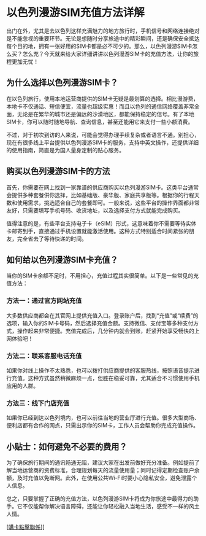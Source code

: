 # 以色列漫游SIM充值方法详解

出门在外，尤其是去以色列这样充满魅力的地方旅行时，手机信号和网络连接绝对是不能忽视的重要环节。无论是想随时分享旅途中的精彩瞬间，还是确保安全抵达每个目的地，拥有一张好用的SIM卡都是必不可少的。那么，以色列漫游SIM卡怎么买？怎么充？今天就来给大家详细讲讲以色列漫游SIM卡的充值方法，让你的旅程更加无忧！

## 为什么选择以色列漫游SIM卡？

在以色列旅行，使用本地运营商提供的SIM卡无疑是最划算的选择。相比漫游费，本地卡不仅通话、短信便宜，流量也超级实惠！而且以色列的通信网络覆盖非常全面，无论是在繁华的城市还是偏远的沙漠地区，都能保持稳定的信号。有了本地SIM卡，你可以随时随地导航、查询信息，甚至还能用它来支付一些小额消费。

不过，对于初次到访的人来说，可能会觉得办理手续复杂或者语言不通。别担心，现在有很多线上平台提供以色列漫游SIM卡的服务，支持中英文操作，还提供详细的使用指南，简直是为国人量身定制的贴心服务。

## 购买以色列漫游SIM卡的方法

首先，你需要在网上找到一家靠谱的供应商购买以色列漫游SIM卡。这类平台通常会提供多种套餐供你选择，比如基础版、豪华版、家庭共享版等。根据你的行程天数和使用需求，挑选适合自己的套餐即可。一般来说，这些平台的操作界面都非常友好，只需要填写手机号码、收货地址，以及选择支付方式就能完成购买。

值得注意的是，有些平台支持电子卡（eSIM）形式，这意味着你不需要等待实体卡邮寄到手，直接通过手机设置就能激活使用。这种方式特别适合时间紧张的朋友，完全省去了等待快递的时间。

## 如何给以色列漫游SIM卡充值？

当你的SIM卡余额不足时，不用担心，充值过程其实很简单。以下是一些常见的充值方法：

### 方法一：通过官方网站充值
大多数供应商都会在其官网上提供充值入口。登录账户后，找到“充值”或“续费”的选项，输入你的SIM卡号码，然后选择充值金额。支持微信、支付宝等多种支付方式，操作起来非常便捷。充值完成后，几分钟内就会到账，赶紧开始享受畅快的上网体验吧！

### 方法二：联系客服电话充值
如果你对线上操作不太熟悉，也可以拨打供应商提供的客服热线，按照语音提示进行充值。这种方式虽然稍微麻烦一点，但胜在稳妥可靠，尤其适合不习惯使用手机应用的人群。

### 方法三：线下门店充值
如果你已经到达以色列境内，也可以前往当地的营业厅进行充值。很多大型商场、便利店都有合作的网点，只需出示你的SIM卡，工作人员会帮助你完成充值操作。

## 小贴士：如何避免不必要的费用？

为了确保旅行期间的通讯畅通无阻，建议大家在出发前做好充分准备。例如提前了解当地运营商的资费标准，合理规划每天的流量使用量；同时记得定期检查账户余额，及时充值以免断网。此外，在使用公共Wi-Fi时要小心隐私安全，避免泄露个人信息。

总之，只要掌握了正确的充值方法，以色列漫游SIM卡将成为你旅途中最得力的助手。它不仅能帮你解决语言障碍，还能让你轻松融入当地生活，感受不一样的风土人情。

[[購卡點擊聯係](https://t.me/s/esim1088)]]